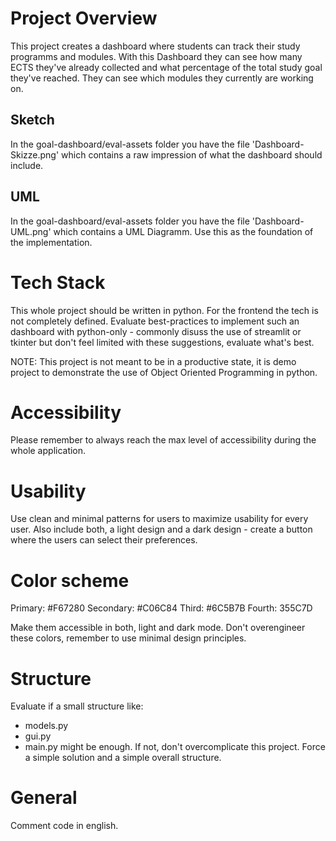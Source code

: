 # Project Overview
This project creates a dashboard where students can track their study programms and modules. With this Dashboard they can see how many ECTS they've already collected and what percentage of the total study goal they've reached. They can see which modules they currently are working on.

## Sketch
In the goal-dashboard/eval-assets folder you have the file 'Dashboard-Skizze.png' which contains a raw impression of what the dashboard should include.

## UML
In the goal-dashboard/eval-assets folder you have the file 'Dashboard-UML.png' which contains a UML Diagramm. Use this as the foundation of the implementation.

# Tech Stack
This whole project should be written in python. For the frontend the tech is not completely defined. Evaluate best-practices to implement such an dashboard with python-only - commonly disuss the use of streamlit or tkinter but don't feel limited with these suggestions, evaluate what's best.

NOTE: This project is not meant to be in a productive state, it is demo project to demonstrate the use of Object Oriented Programming in python.

# Accessibility
Please remember to always reach the max level of accessibility during the whole application.

# Usability
Use clean and minimal patterns for users to maximize usability for every user. Also include both, a light design and a dark design - create a button where the users can select their preferences.

# Color scheme
Primary: #F67280
Secondary: #C06C84
Third: #6C5B7B
Fourth: 355C7D

Make them accessible in both, light and dark mode. Don't overengineer these colors, remember to use minimal design principles.

# Structure
Evaluate if a small structure like: 
* models.py
* gui.py
* main.py
might be enough. If not, don't overcomplicate this project. Force a simple solution and a simple overall structure.

# General
Comment code in english.